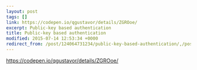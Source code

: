 ```yaml
---
layout: post
tags: []
link: https://codepen.io/qgustavor/details/ZGROoe/
excerpt: Public-key based authentication
title: Public-key based authentication
modified: 2015-07-14 12:53:34 +0000
redirect_from: /post/124064731234/public-key-based-authentication/,/post/124064731234/
---
```


<https://codepen.io/qgustavor/details/ZGROoe/>

